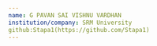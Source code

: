 ```yaml
---
name: G PAVAN SAI VISHNU VARDHAN
institution/company: SRM University
github:Stapa1(https://github.com/Stapa1)
---
```


